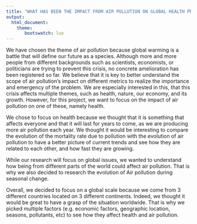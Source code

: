 ```yaml
---
title: "WHAT HAS BEEN THE IMPACT FROM AIR POLLUTION ON GLOBAL HEALTH PROBLEMS FROM 1990 TO PRESENT?"
output: 
  html_document:
    theme: 
       bootswatch: lux
---
```

We have chosen the theme of air pollution because global warming is a battle that will define our future as a species. Although more and more people from different backgrounds such as scientists, economists, or politicians are trying to prevent this crisis, no concrete amelioration has been registered so far. We believe that it is key to better understand the scope of air pollution’s impact on different metrics to realize the importance and emergency of the problem. We are especially interested in this, that this crisis affects multiple themes, such as health, nature, our economy, and its growth. However, for this project, we want to focus on the impact of air pollution on one of these, namely health. 

We chose to focus on health because we thought that it is something that affects everyone and that it will last for years to come, as we are producing more air pollution each year. We thought it would be interesting to compare the evolution of the mortality rate due to pollution with the evolution of air pollution to have a better picture of current trends and see how they are related to each other, and how fast they are growing.

While our research will focus on global issues, we wanted to understand how being from different parts of the world could affect air pollution. That is why we also decided to research the evolution of Air pollution during seasonal change. 

Overall, we decided to focus on a global scale because we come from 3 different countries located on 3 different continents. Indeed, we thought it would be great to have a grasp of the situation worldwide. That is why we picked multiple factors (e.g. economic factors, geographic location, seasons, pollutants, etc) to see how they affect health and air pollution.
